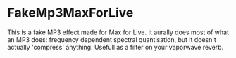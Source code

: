 # FakeMp3MaxForLive
This is a fake MP3 effect made for Max for Live. It aurally does most of what an MP3 does: frequency dependent spectral quantisation, 
but it doesn't actually 'compress' anything. Usefull as a filter on your vaporwave reverb.
